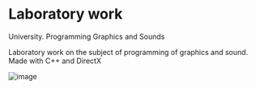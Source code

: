 # Laboratory work
University. Programming Graphics and Sounds

Laboratory work on the subject of programming of graphics and sound. Made with C++ and DirectX

![image](https://user-images.githubusercontent.com/82845071/163826541-6ee25ec9-5c55-4e33-865c-5d9414086cef.png)
